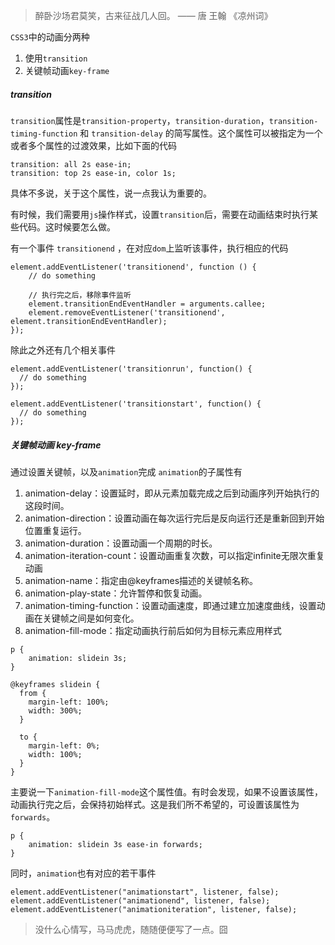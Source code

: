 > 醉卧沙场君莫笑，古来征战几人回。 —— 唐 王翰 《凉州词》

`CSS3`中的动画分两种
1. 使用`transition`
2. 关键帧动画`key-frame`

##### transition
`transition`属性是`transition-property`，`transition-duration`，`transition-timing-function` 和 `transition-delay` 的简写属性。这个属性可以被指定为一个或者多个属性的过渡效果，比如下面的代码
```
transition: all 2s ease-in;
transition: top 2s ease-in, color 1s;
```
具体不多说，关于这个属性，说一点我认为重要的。

有时候，我们需要用`js`操作样式，设置`transition`后，需要在动画结束时执行某些代码。这时候要怎么做。

有一个事件 `transitionend` ，在对应`dom`上监听该事件，执行相应的代码

```
element.addEventListener('transitionend', function () {
    // do something
    
    // 执行完之后，移除事件监听
    element.transitionEndEventHandler = arguments.callee;
    element.removeEventListener('transitionend', element.transitionEndEventHandler);
});
```
除此之外还有几个相关事件
```
element.addEventListener('transitionrun', function() {
  // do something
});

element.addEventListener('transitionstart', function() {
  // do something
});
```

##### 关键帧动画 key-frame

通过设置关键帧，以及`animation`完成
`animation`的子属性有
1. animation-delay：设置延时，即从元素加载完成之后到动画序列开始执行的这段时间。
2. animation-direction：设置动画在每次运行完后是反向运行还是重新回到开始位置重复运行。
3. animation-duration：设置动画一个周期的时长。
4. animation-iteration-count：设置动画重复次数，可以指定infinite无限次重复动画
5. animation-name：指定由@keyframes描述的关键帧名称。
6. animation-play-state：允许暂停和恢复动画。
7. animation-timing-function：设置动画速度，即通过建立加速度曲线，设置动画在关键帧之间是如何变化。
8. animation-fill-mode：指定动画执行前后如何为目标元素应用样式
```
p {
    animation: slidein 3s;
}

@keyframes slidein {
  from {
    margin-left: 100%;
    width: 300%; 
  }

  to {
    margin-left: 0%;
    width: 100%;
  }
}
```

主要说一下`animation-fill-mode`这个属性值。有时会发现，如果不设置该属性，动画执行完之后，会保持初始样式。这是我们所不希望的，可设置该属性为`forwards`。
```
p {
    animation: slidein 3s ease-in forwards;
}
```

同时，`animation`也有对应的若干事件
```
element.addEventListener("animationstart", listener, false);
element.addEventListener("animationend", listener, false);
element.addEventListener("animationiteration", listener, false);
```

> 没什么心情写，马马虎虎，随随便便写了一点。囧

